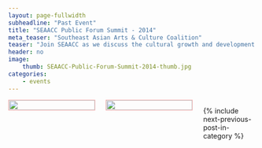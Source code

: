 ```yaml
---
layout: page-fullwidth
subheadline: "Past Event"
title: "SEAACC Public Forum Summit - 2014"
meta_teaser: "Southeast Asian Arts & Culture Coalition"
teaser: "Join SEAACC as we discuss the cultural growth and development of the Tenderloin community. How will Southeast Asian arts and history be brought into the neighborhood, and what improvements can we expect? What educational programs are you looking for? Come share your story."
header: no
image:
    thumb: SEAACC-Public-Forum-Summit-2014-thumb.jpg
categories:
    - events
---
```

<!--more-->
<div class="small-12 columns" style="padding: 0px; border-bottom: none;" markdown="1">

<img style="border: 1px solid #ffbbbb" width="100%" src="http://74.220.215.61/~seaaccsf/galleries/images/2014/SEAACC-public-forum/Postcard%204x6%20version%203.jpg">

<img style="border: 1px solid #ffbbbb" width="100%" src="http://74.220.215.61/~seaaccsf/galleries/images/2014/SEAACC-public-forum/Postcard%204x6%20back.jpg">


{% include next-previous-post-in-category %}

</div>
